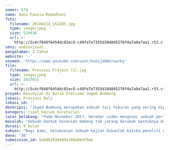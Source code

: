 ```yaml
---
nomor: 674
nama: Hani Fauzia Ramadhani
foto:
  filename: 20180214_151205.jpg
  type: image/jpeg
  size: 529438
  url: >-
    http://5c4cf848f6454dc02ec8-c49fe7e7355d384845270f4a7a0a7aa1.r53.cf2.rackcdn.com/ac529957-cd03-473b-9e1c-4494bb41c534/20180214_151205.jpg
seni: audiovisual
pengalaman: 2 Tahun
website: '-'
sosmed: 'https://www.youtube.com/user/hunijabberwocky'
file:
  filename: Previous Project (1).jpg
  type: image/jpeg
  size: 2037031
  url: >-
    http://5c4cf848f6454dc02ec8-c49fe7e7355d384845270f4a7a0a7aa1.r53.cf2.rackcdn.com/48a5598e-6cb9-4570-98aa-3b049ab1df88/Previous%20Project%20(1).jpg
proyek: Kesunyian di Balik Erotisme Joged Bumbung
lokasi: Provinsi Bali
lokasi_id: ''
deskripsi: "Joged Bumbung merupakan sebuah tari hiburan yang sering dipentaskan dalam perayaan-perayaan seperti panen dan hajatan di Bali. Pementasan Joged Bumbung biasanya melibatkan seorang penari perempuan dan pengibing (penonton yang didaulat untuk menari ke panggung). Dalam perkembangannya, Joged Bumbung mendapatkan kesan negatif di kalangan masyarakat luas dikarenakan gerakan tarian antara laki-laki dan perempuan yang dianggap melanggar batas kesopanan. Kesan “Joged Jaruh” (tarian tidak senonoh) menjadi stigma yang sudah terlanjur melekat.\r\nProyek ini bertujuan mengkaji dan mendalami kisah serta pandangan pribadi para perempuan yang melakoni Joged Bumbung dalam kaitannya dengan konsep diri beserta perangkat nilai yang mereka anut, utamanya mengenai otoritas atas tubuh dan seksualitas. Proyek ini akan digarap oleh lima anak muda yang peduli akan peranan perempuan dalam perkembangan budaya Bali. Kajian ini akan menggunakan metode wawancara terhadap enam orang penari Joged Bumbung dari tiga grup tari (sekaa tari) di Bali serta dua orang ahli. Wawancara akan dilakukan terhadap penari perempuan dengan usia berbeda-beda, dengan maksud menyoroti ada atau tidaknya pengaruh nilai-nilai di masyarakat yang berubah seiring waktu dan perkembangan jaman. Hasil dari kajian ini akan didokumentasikan dalam film pendek yang kelak disebarluaskan melalui YouTube dan pemutaran film dengan mengundang kalangan seniman, pemerintah, akademisi, dan masyarakat umum."
kategori: riset_kajian_kuratorial
latar_belakang: "Pada November 2017, beredar video mengenai sebuah pertunjukan Joged Bumbung di acara bertajuk ‘Trail Adventure’ di Desa Les, Buleleng, Bali. Viralnya video tersebut dikarenakan adanya gerakan vulgar antara penari dan pengibing. Video ini langsung mendapat kecaman dari masyarakat luas dan pemerintah. Penari, pengibing, dan panitia sempat diinterogasi polisi. Gubernur Bali, Made Mangku Pastika meminta pihak terkait melakukan penertiban Joged Bumbung yang ditampilkan dengan tidak senonoh. Bahkan Dinas Kebudayaan Provinsi Bali langsung melaksanakan Focus Group Discussion (FGD) bertemakan “Kembalikan Jogedku” yang dihadiri beberapa pemangku kepentingan terkait (http://stopjogedjaruh.net/?page_id=112).\r\nNamun, ada yang janggal dari diskusi tersebut. Keseluruhan perwakilan ‘stakeholder’ yang hadir merupakan laki-laki. Tidak ada perempuan, terutama dari kalangan seniman atau penari Bali yang hadir. Sehingga resolusi yang dihasilkan pun seperti buta akan pandangan perempuan akan seni Joged Bumbung itu sendiri. Hal ini merupakan perwujudan dari langgengnya budaya patriarkis yang abai akan eksistensi perempuan sebagai individu aktif. Karenanya kami rasa penting untuk bertindak, memberi ruang bagi penari Joged Bumbung untuk menegaskan kembali otoritasnya dalam memaknai karya seni\r\nyang mereka geluti, dan menolak tunduk pada nilai-nilai patriarkis."
masalah: "Sebuah bentuk kesenian memang tak jarang berubah bentuknya dari masa ke masa sehingga kadang makna murni yang melandasi lahirnya karya tersebut menjadi kabur. Tak ada yang lebih menyedihkan dari sebuah karya seni yang seiring berjalannya waktu justru mendapatkan lebih banyak stigma negatif. Inilah yang terjadi pada Joged Bumbung, sebuah tarian asal Bali yang kini eksistensinya di mata masyarakat direduksi menjadi sekadar perwujudan dari erotisme dan sensualitas perempuan untuk dinikmati oleh laki-laki.\r\nSangat disayangkan bahwa penilaian soal Joged Bumbung hanya didasarkan pada prasangka dan opini umum yang disepakati secara kolektif oleh kebanyakan kalangan masyarakat. Para penari Joged Bumbung ini menjadi sosok tak berwajah dalam narasi tentang seni pertunjukan yang terdeteriorasi. Adilkah penilaian tersebut? Rasanya tidak. Perempuan pelakon Joged Bumbung juga sudah sepatutnya mendapat ruang bersuara dan menegaskan posisinya sebagai pelaku aktif dalam kesenian ini. Sebab tanpa ruang tersebut, Joged Bumbung hanya akan menjadi korban filtrasi patriarkis lainnya yang\r\ndisaring hanya berdasarkan nilai-nilai yang menihilkan posisi perempuan."
durasi: 9 bulan
sukses: "Bagi kami, kesuksesan sebuah kajian bukanlah ketika peneliti mencapai kesimpulan dari penelitiannya melainkan ketika hasil dari kajian tersebut dapat tersampaikan pada masyarakat luas. Dalam hal ini, indikator kesuksesan kami adalah ketika cerita para perempuan penari yang kami libatkan dalam kajian\r\nini terdengar di masyarakat luas sehingga semoga kelak menjadi salah satu faktor yang dapat mereduksi bahkan menghilangkan stigma buruk masyarakat terhadap Joged Bumbung. Untuk itu, kami akan mengolah hasil penelitian ke dalam film pendek yang nantinya dipertontonkan ke masyarakat luas dengan cara diunggah ke kanal YouTube agar dapat disaksikan secara gratis. Kami akan menggaet\_10\_kanal berita online untuk membantu mempromosikan film tersebut. Selain itu, kami akan mengadakan\_lima\_screening film dan diskusi di tiga universitas (ISI Denpasar, Universitas Udayana, dan Universitas Pendidikan Ganesha) dan dua komunitas di Bali (Hubud Coworking space dan Rumah Sanur). Target kami adalah 2000 viewers di kanal YouTube dan\_500\_penonton dan peserta diskusi."
dana: '50'
submission_id: 5ab0928304d9e10da064f0ee
---
```

